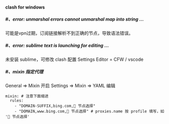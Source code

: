 #### clash for windows

##### #、error: unmarshal errors cannot unmarshal map into string ...

可能是vpn过期，订阅链接解析不到正确的节点，导致语法错误。

##### #、error: sublime text is launching for editing ...

未安装 sublime，可修改 clash 配置 Settings Editor = CFW / vscode

##### #、mixin 指定代理

General => Mixin  开启
Settings => Mixin => YAML  编辑

```
mixin: # 注意下面缩进
  rules:
    - "DOMAIN-SUFFIX,bing.com,🚀 节点选择"
    - "DOMAIN,www.bing.com,🚀 节点选择" # proxies.name 按 profile 填写，如 '🚀 节点选择'
```
